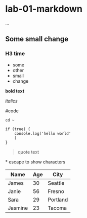 # lab-01-markdown
...
## Some small change

### H3 time

- some
- other
- small
- change

**bold text**

*italics*

#code

`cd ~`
```
if (true) {
    console.log('hello world'
    )
}

```

>quote text


\* escape to show characters

Name|Age|City
---|---|---
James | 30 | Seattle
Janie | 56 | Fresno
Sara | 29 | Portland
Jasmine | 23 | Tacoma